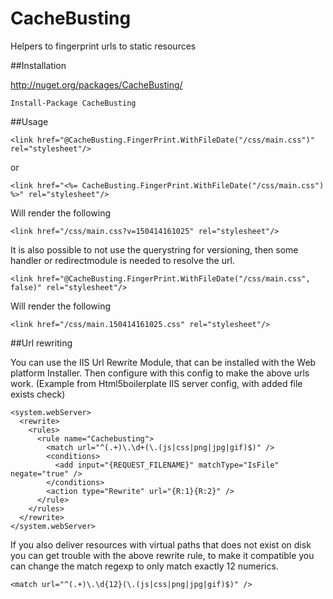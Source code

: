 # CacheBusting
Helpers to fingerprint urls to static resources

##Installation

http://nuget.org/packages/CacheBusting/

    Install-Package CacheBusting

##Usage

    <link href="@CacheBusting.FingerPrint.WithFileDate("/css/main.css")" rel="stylesheet"/>

or

    <link href="<%= CacheBusting.FingerPrint.WithFileDate("/css/main.css") %>" rel="stylesheet"/>
  
Will render the following
  
    <link href="/css/main.css?v=150414161025" rel="stylesheet"/>
  
It is also possible to not use the querystring for versioning, then some handler or redirectmodule is needed to resolve the url.

    <link href="@CacheBusting.FingerPrint.WithFileDate("/css/main.css", false)" rel="stylesheet"/>

Will render the following
  
    <link href="/css/main.150414161025.css" rel="stylesheet"/>

##Url rewriting

You can use the IIS Url Rewrite Module, that can be installed with the Web platform Installer. Then configure with this config to make the above urls work. (Example from Html5boilerplate IIS server config, with added file exists check)

    <system.webServer>
      <rewrite>
        <rules>
          <rule name="Cachebusting">
            <match url="^(.+)\.\d+(\.(js|css|png|jpg|gif)$)" />
            <conditions>
              <add input="{REQUEST_FILENAME}" matchType="IsFile" negate="true" />
            </conditions>
            <action type="Rewrite" url="{R:1}{R:2}" />
          </rule>
        </rules>
      </rewrite>
    </system.webServer>

If you also deliver resources with virtual paths that does not exist on disk you can get trouble with the above rewrite rule, to make it compatible you can change the match regexp to only match exactly 12 numerics.

    <match url="^(.+)\.\d{12}(\.(js|css|png|jpg|gif)$)" />
